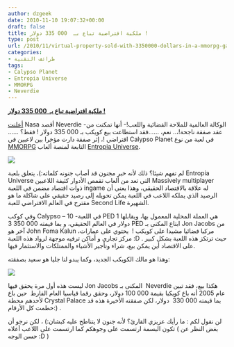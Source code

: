 ```yaml
---
author: dzgeek
date: 2010-11-10 19:07:32+00:00
draft: false
title: ملكية افتراضية تباع بـ  000 335 دولار !
type: post
url: /2010/11/virtual-property-sold-with-3350000-dollars-in-a-mmorpg-game/
categories:
- طرائف التقنية
tags:
- Calypso Planet
- Entropia Universe
- MMORPG
- Neverdie
---
```


**[ملكية افتراضية تباع بـ  000 335 دولار !](https://www.it-scoop.com/2010/11/virtual-property-sold-with-3350000-dollars-in-a-mmorpg-game)**


[أعلنت](http://www.entropiaplanets.com/forums/entropia-news/3739-asteroid-goes.html) Nasa أقصد Neverdie -الوكالة العالمية للملاحة الفضائية واللعب!- أنها تمكنت من عقد صفقة ناجحة!،.. نعم، ……فقد استطاعت بيع كويكب بـ 335 000 دولار ! فقط؟ ...... افتراضي !، إثر صفقة دارت مؤخرا بين لاعبين في Calypso Planet[](http://en.wikipedia.org/wiki/Massively_multiplayer_online_role-playing_game) في لعبة من نوع [MMORPG](http://en.wikipedia.org/wiki/Massively_multiplayer_online_role-playing_game) التابعة لمنصة ألعاب [Entropia Universe](http://www.entropiauniverse.com/).

[![](https://www.it-scoop.com/wp-content/uploads/2010/11/03727340-300x140.jpg)
](https://www.it-scoop.com/2010/11/virtual-property-sold-with-3350000-dollars-in-a-mmorpg-game)

لم تفهم شيئا؟ ذلك لأنه خبر مجنون قد أصاب جنونه كلماته:)، يتعلق بلعبة Entropia Universe التي تعد من ألعاب تقمص الأدوار كثيفة اللاعبين Massively multiplayer ذوات اقتصاد مضمن في اللعبة ingame له علاقة بالاقتصاد الحقيقي، وهذا يعني أن الرصيد الذي يملكه اللاعب في اللعبة يمكن تحويله إلى رصيد حقيقي على شاكلة ما هو مقترح في العالم الافتراضي للعبة Second Life الشهيرة.

وفي كوكب Calypso – في اللعبة- 10 PED هي العملة المحلية المعمول بها، ويقابلها 1 دولار في العالم الحقيقي، و بما قيمته 3 350 000 PED ابتاع المكنى بـ Jon Jacobs من آخر هو John Foma Kalun مركبا فضائيا مشيدا على كويكب !  يحتوي على عمارات، مركز تجاري و أماكن ترفيه موجهة لرواد هذه اللعبة :D . حيث ترتكز هذه اللعبة بشكل كبير على الاقتصاد أين يمكن بيع، شراء وتأجير الأشياء والممتلكات والاستثمار فيها.

وهذا هو مالك الكويكب الجديد، وكما يبدو لنا جليا هو سعيد بصفقته:

[![](https://www.it-scoop.com/wp-content/uploads/2010/11/012C000003727384-260x300.jpg)
](https://www.it-scoop.com/wp-content/uploads/2010/11/012C000003727384.jpg)

ليست هذه أول مرة يحقق فيها Jon Jacobs المكنى بـ  Neverdie هكذا بيع، فقد تبين عام 2005 أنه باع كويكبا بقيمة 100 000 دولار، وحقق رقما قياسيا العام الفارط  حين باع لأحدهم محطة Crystal Palace بما قيمته 000 330  دولار، لكن صفقته الأخيرة هذه قد حطمت كل الأرقام:) .

لن نقول لكم : ما رأيك عزيزي القارئ؟ لأنه جنون لا يتناطح عليه كبشان:) ، لكن نرجو أن تكون البسمة ارتسمت على وجوهكم كما ارتسمت على اللاعب أعلاه ( بغض النظر عن حسن الوجه :D )
